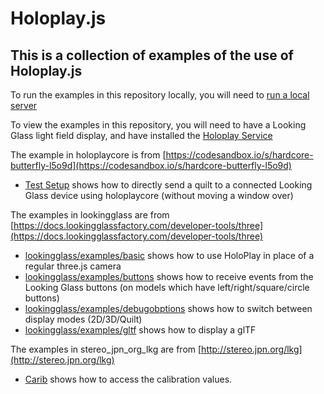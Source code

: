 # Holoplay.js
## This is a collection of examples of the use of Holoplay.js

To run the examples in this repository locally, you will need to [run a local server](https://docs.lookingglassfactory.com/developer-tools/three/localserver)

To view the examples in this repository, you will need to have a Looking Glass light field display, and have installed the [Holoplay Service](https://docs.lookingglassfactory.com/getting-started/holoplay-service#holoplay-service)

The example in holoplaycore is from [https://codesandbox.io/s/hardcore-butterfly-l5o9d](https://codesandbox.io/s/hardcore-butterfly-l5o9d)
- [Test Setup](holoplaycore/index.html) shows how to directly send a quilt to a connected Looking Glass device using holoplaycore (without moving a window over)

The examples in lookingglass are from [https://docs.lookingglassfactory.com/developer-tools/three](https://docs.lookingglassfactory.com/developer-tools/three)
- [lookingglass/examples/basic](basic) shows how to use HoloPlay in place of a regular three.js camera
- [lookingglass/examples/buttons](buttons) shows how to receive events from the Looking Glass buttons (on models which have left/right/square/circle buttons)
- [lookingglass/examples/debugobptions](debugoptions) shows how to switch between display modes (2D/3D/Quilt)
- [lookingglass/examples/gltf](gltf) shows how to display a glTF

The examples in stereo_jpn_org_lkg are from [http://stereo.jpn.org/lkg](http://stereo.jpn.org/lkg)
- [Carib](stereo_jpn_org_lkg/carib/index.html) shows how to access the calibration values.
